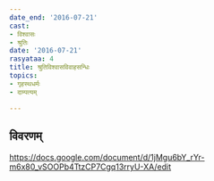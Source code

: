```yaml
---
date_end: '2016-07-21'
cast:
- विश्वासः
- श्रुतिः
date: '2016-07-21'
rasyataa: 4
title: श्रुतिविश्वासविवाहसन्धिः
topics:
- गृहस्थधर्मः
- दाम्पत्यम्

---
```


## विवरणम्
https://docs.google.com/document/d/1jMgu6bY_rYr-m6x80_vSOOPb4TtzCP7Cgq13rryU-XA/edit

